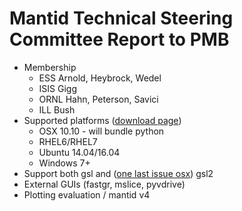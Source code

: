 Mantid Technical Steering Committee Report to PMB
=================================================

* Membership
  * ESS Arnold, Heybrock, Wedel
  * ISIS Gigg
  * ORNL Hahn, Peterson, Savici
  * ILL Bush
* Supported platforms ([download page](http://download.mantidproject.org/))
  * OSX 10.10 - will bundle python
  * RHEL6/RHEL7
  * Ubuntu 14.04/16.04
  * Windows 7+
* Support both gsl and ([one last issue osx](https://github.com/mantidproject/mantid/issues/17778)) gsl2
* External GUIs (fastgr, mslice, pyvdrive)
* Plotting evaluation / mantid v4
